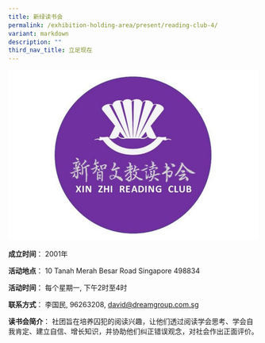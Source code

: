 ```yaml
---
title: 新绿读书会
permalink: /exhibition-holding-area/present/reading-club-4/
variant: markdown
description: ""
third_nav_title: 立足现在
---
```

![](/images/Reading%20Club%20Exhibition/Present/present_1.jpg)

**成立时间**：	2001年

**活动地点**：	10 Tanah Merah Besar Road Singapore 498834

**活动时间**：	每个星期一, 下午2时至4时

**联系方式**：	李国民, 96263208, david@dreamgroup.com.sg

**读书会简介**：	社团旨在培养囚犯的阅读兴趣，让他们透过阅读学会思考、学会自我肯定、建立自信、增长知识，并协助他们纠正错误观念，对社会作出正面评价。